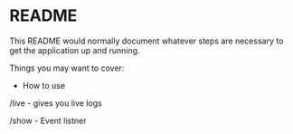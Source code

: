 # README

This README would normally document whatever steps are necessary to get the
application up and running.

Things you may want to cover:

* How to use

/live - gives you live logs

/show - Event listner